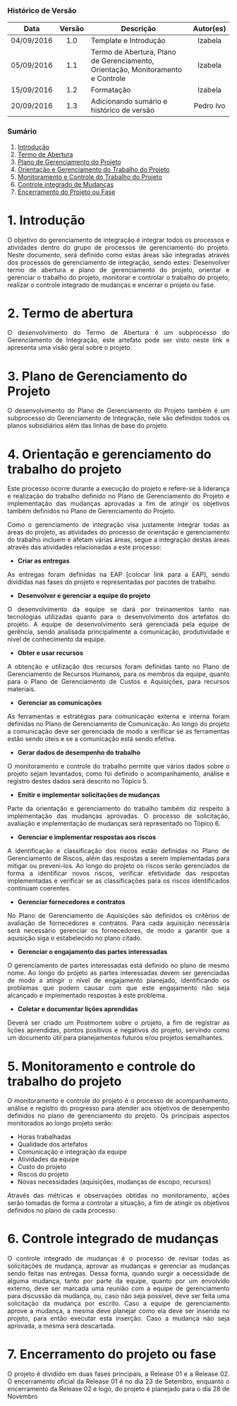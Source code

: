 ### Histórico de Versão

| Data | Versão | Descrição | Autor(es) |
| :---: | :---: | --- | :---: |
| 04/09/2016 | 1.0 | Template e Introdução | Izabela |
| 05/09/2016 | 1.1 | Termo de Abertura, Plano de Gerenciamento, Orientação, Monitoramento e Controle | Izabela |
| 15/09/2016 | 1.2 | Formatação | Izabela |
| 20/09/2016 | 1.3 | Adicionando sumário e histórico de versão | Pedro Ivo |


### Sumário

1. [Introdução](https://github.com/fga-gpp-mds/2016.2-WikiLegis/wiki/Plano-de-Gerenciamento-de-Integra%C3%A7%C3%A3o#1-introdu%C3%A7%C3%A3o)
2. [Termo de Abertura](https://github.com/fga-gpp-mds/2016.2-WikiLegis/wiki/Plano-de-Gerenciamento-de-Integra%C3%A7%C3%A3o#2-termo-de-abertura)
3. [Plano de Gerenciamento do Projeto](https://github.com/fga-gpp-mds/2016.2-WikiLegis/wiki/Plano-de-Gerenciamento-de-Integra%C3%A7%C3%A3o#3-plano-de-gerenciamento-do-projeto)
4. [Orientação e Gerenciamento do Trabalho do Projeto](https://github.com/fga-gpp-mds/2016.2-WikiLegis/wiki/Plano-de-Gerenciamento-de-Integra%C3%A7%C3%A3o#4-orienta%C3%A7%C3%A3o-e-gerenciamento-do-trabalho-do-projeto)
5. [Monitoramento e Controle do Trabalho do Projeto](https://github.com/fga-gpp-mds/2016.2-WikiLegis/wiki/Plano-de-Gerenciamento-de-Integra%C3%A7%C3%A3o#5-monitoramento-e-controle-do-trabalho-do-projeto)
6. [Controle integrado de Mudanças](https://github.com/fga-gpp-mds/2016.2-WikiLegis/wiki/Plano-de-Gerenciamento-de-Integra%C3%A7%C3%A3o#6-controle-integrado-de-mudan%C3%A7as)
7. [Encerramento do Projeto ou Fase](https://github.com/fga-gpp-mds/2016.2-WikiLegis/wiki/Plano-de-Gerenciamento-de-Integra%C3%A7%C3%A3o#7-encerramento-do-projeto-ou-fase)


# 1. Introdução

<p align="justify">O objetivo do gerenciamento de integração é integrar todos os processos e atividades dentro do grupo de processos de gerenciamento do projeto. Neste documento, será definido como estas áreas são integradas através dos processos de gerenciamento de integração, sendo estes: Desenvolver termo de abertura e plano de gerenciamento do projeto, orientar e gerenciar o trabalho do projeto, monitorar e controlar o trabalho do projeto, realizar o controle integrado de mudanças e encerrar o projeto ou fase.</p>

# 2. Termo de abertura

<p align="justify">O desenvolvimento do Termo de Abertura é um subprocesso do Gerenciamento de Integração, este artefato pode ser visto neste link e apresenta uma visão geral sobre o projeto.</p>

# 3. Plano de Gerenciamento do Projeto

<p align="justify">O desenvolvimento do Plano de Gerenciamento do Projeto também é um subprocesso do Gerenciamento de Integração, nele são definidos todos os planos subsidiários além das linhas de base do projeto.</p>

# 4. Orientação e gerenciamento do trabalho do projeto

<p align="justify">Este processo ocorre durante a execução do projeto e refere-se à liderança e realização do trabalho definido no Plano de Gerenciamento do Projeto e implementação das mudanças aprovadas a fim de atingir os objetivos também definidos no Plano de Gerenciamento do Projeto.</p>

<p align="justify">Como o gerenciamento de integração visa justamente integrar todas as áreas do projeto, as atividades do processo de orientação e gerenciamento do trabalho incluem e afetam várias áreas, segue a integração destas áreas através das atividades relacionadas a este processo:</p>

   * **Criar as entregas**

<p align="justify">As entregas foram definidas na EAP [colocar link para a EAP], sendo divididas nas fases do projeto e representadas por pacotes de trabalho.</p>

   * **Desenvolver e gerenciar a equipe do projeto**

<p align="justify">O desenvolvimento da equipe se dará por treinamentos tanto nas tecnologias utilizadas quanto para o desenvolvimento dos artefatos do projeto. A equipe de desenvolvimento será gerenciada pela equipe de gerência, sendo analisada principalmente a comunicação, produtividade e nível de conhecimento da equipe.</p>

   * **Obter e usar recursos**

<p align="justify">A obtenção e utilização dos recursos foram definidas tanto no Plano de Gerenciamento de Recursos Humanos, para os membros da equipe, quanto para o Plano de Gerenciamento de Custos e Aquisições, para recursos materiais.</p>

   * **Gerenciar as comunicações**

<p align="justify">As ferramentas e estratégias para comunicação externa e interna foram definidas no Plano de Gerenciamento de Comunicação. Ao longo do projeto a comunicação deve ser gerenciada de modo a verificar se as ferramentas estão sendo úteis e se a comunicação está sendo efetiva.</p>

   * **Gerar dados de desempenho do trabalho**

<p align="justify">O monitoramento e controle do trabalho permite que vários dados sobre o projeto sejam levantados, como foi definido o acompanhamento, análise e registro destes dados será descrito no Tópico 5.</p>

   * **Emitir e implementar solicitações de mudanças**

<p align="justify">Parte da orientação e gerenciamento do trabalho também diz respeito à implementação das mudanças aprovadas. O processo de solicitação, avaliação e implementação de mudanças será representado no Tópico 6.</p>

   * **Gerenciar e implementar respostas aos riscos**

<p align="justify">A identificação e classificação dos riscos estão definidas no Plano de Gerenciamento de Riscos, além das respostas a serem implementadas para mitigar ou preveni-los. Ao longo do projeto os riscos serão gerenciados de forma a identificar novos riscos, verificar efetividade das respostas implementadas e verificar se as classificações para os riscos identificados continuam coerentes.</p>

   * **Gerenciar fornecedores e contratos**

<p align="justify">No Plano de Gerenciamento de Aquisições são definidos os critérios de avaliação de fornecedores e contratos. Para cada aquisição necessária será necessário gerenciar os fornecedores, de modo a garantir que a aquisição siga o estabelecido no plano citado.</p>

   * **Gerenciar o engajamento das partes interessadas**

<p align="justify">O gerenciamento de partes interessadas está definido no plano de mesmo nome. Ao longo do projeto as partes interessadas devem ser gerenciadas de modo a atingir o nível de engajamento planejado, identificando os problemas que podem causar com que este engajamento não seja alcançado e implementado respostas à este problema.</p>

   * **Coletar e documentar lições aprendidas**

<p align="justify">Deverá ser criado um Postmortem sobre o projeto, a fim de registrar as lições aprendidas, pontos positivos e negativos do projeto, servindo como um documento útil para planejamentos futuros e/ou projetos semalhantes.</p>

# 5. Monitoramento e controle do trabalho do projeto

<p align="justify">O monitoramento e controle do projeto é o processo de acompanhamento, análise e registro do
progresso para atender aos objetivos de desempenho definidos no plano de gerenciamento do projeto. Os principais aspectos monitorados ao longo projeto serão:</p>

* Horas trabalhadas
* Qualidade dos artefatos  
* Comunicação e integração da equipe 
* Atividades da equipe
* Custo do projeto
* Riscos do projeto
* Novas necessidades (aquisições, mudanças de escopo, recursos)

<p align="justify">Através das métricas e observações obtidas no monitoramento, ações serão tomadas de forma a controlar a situação, a fim de atingir os objetivos definidos no plano de cada processo.</p>

# 6. Controle integrado de mudanças

<p align="justify">O controle integrado de mudanças é o processo de revisar todas as solicitações de mudança,
aprovar as mudanças e gerenciar as mudanças sendo feitas nas entregas. Dessa forma, quando surgir a necessidade de alguma mudança, tanto por parte da equipe, quanto por um envolvido externo, deve ser marcada uma reunião com a equipe de gerenciamento para discussão da mudança, ou, caso não seja possível, deve ser feita uma solicitação da mudança por escrito. Caso a equipe de gerenciamento aprove a mudança, a mesma deve planejar como ela deve ser inserida no projeto, para então executar esta inserção. Caso a mudança não seja aprovada, a mesma será descartada.</p>

# 7. Encerramento do projeto ou fase

<p align="justify">O projeto é dividido em duas fases principais, a Release 01 e a Release 02. O encerramento oficial da Release 01 é no dia 23 de Setembro, enquanto o encerramento da Release 02 e logo, do projeto é planejado para o dia 28 de Novembro</p>
